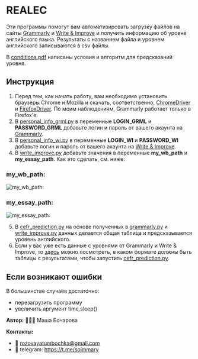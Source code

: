 # REALEC

Эти программы помогут вам автоматизировать загрузку файлов на сайты [Grammarly](https://www.grammarly.com) и [Write & Improve](https://writeandimprove.com) и получить информацию об уровне английского языка. Результаты с названием файла и уровнем английского записываются в csv файлы.

В [conditions.pdf](https://github.com/soimmary/REALEC/blob/main/conditions.pdf) написаны условия и алгоритм для предсказаний уровня. 

## Инструкция
1. Перед тем, как начать работу, вам необходимо установить браузеры Chrome и Mozilla и скачать, соответственно, [ChromeDriver](https://chromedriver.chromium.org) и [FirefoxDriver](https://github.com/mozilla/geckodriver/releases). По моим наблюдениям, Grammarly работает только в Firefox'e.
2. В [personal_info_grml.py](https://github.com/soimmary/REALEC/blob/main/personal_info_grml.py) в переменные **LOGIN_GRML** и **PASSWORD_GRML** добавьте логин и пароль от вашего акаунта на [Grammarly](https://www.grammarly.com).
3. В [personal_info_wi.py](https://github.com/soimmary/REALEC/blob/main/personal_info_wi.py) в переменные **LOGIN_WI** и **PASSWORD_WI** добавьте логин и пароль от вашего акаунта на [Write & Improve](https://writeandimprove.com).
4. В [write_improve.py](https://github.com/soimmary/REALEC/blob/main/write_improve.py) добавьте значения в переменные **my_wb_path** и **my_essay_path**. Как это сделать, см. ниже:

### my_wb_path:

![**my_wb_path:**](https://github.com/soimmary/REALEC/blob/main/my_wb_path.gif)

### my_essay_path:

![**my_essay_path:**](https://github.com/soimmary/REALEC/blob/main/my_essay_path.gif)

5. В [cefr_prediction.py](https://github.com/soimmary/REALEC/blob/main/cefr_prediction.py) на основе полученных в [grammarly.py](https://github.com/soimmary/REALEC/blob/main/grammarly.py) и [write_improve.py](https://github.com/soimmary/REALEC/blob/main/write_improve.py) данных делается общая таблица и предсказывается уровень английского.
6. Если у вас уже есть данные с уровнями от Grammarly и Write & Improve, то [здесь](https://github.com/soimmary/REALEC/tree/main/table_examples) можно посмотреть, в каком формате должны быть таблицы с результатами, чтобы запустить [cefr_prediction.py](https://github.com/soimmary/REALEC/blob/main/cefr_prediction.py). 




## Если возникают ошибки

В большинстве случаев достаточно:
- перезагрузить программу
- увеличить аргумент time.sleep()


**Автор:** 💁🏼‍♀️ Маша Бочарова

**Контакты:** 
- 📨 rozovayatumbochka@gmail.com
- 📠 telegram: https://t.me/soimmary
